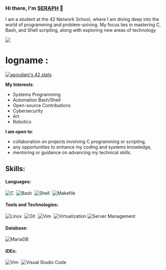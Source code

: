 ### Hi there, I'm [SERAPH](https://github.com/seraph919) 👋

I am a student at the 42 Network School, where I am diving deep into the world of programming and problem-solving. My focus lies in mastering C, Bash, and Shell scripting, along with exploring new areas of technology

![](https://i.giphy.com/media/v1.Y2lkPTc5MGI3NjExMm92MDV0Y2VqZjVicWhrZW1jdTV2MnJweDc0bDI0YWJhY3YxZTcwOCZlcD12MV9pbnRlcm5hbF9naWZfYnlfaWQmY3Q9Zw/BkMa7z59uxc9G/giphy.gif)
# logname :
[![asoudani's 42 stats](https://badge.mediaplus.ma/darkblue/asoudani)](https://github.com/oakoudad/badge42)

**My Interests**:
- Systems Programming
- Automation Bash/Shell
- Open-source Contributions
- Cybersecurity
- Art
- Robotics

**I am open to**:
- collaboration on projects involving C programming or scripting,
- any opportunities to enhance my coding and systems knowledge,
- mentoring or guidance on advancing my technical skills.

## Skills:

#### Languages:

![C](https://img.shields.io/badge/C-%2300599C.svg?style=for-the-badge&logo=c&logoColor=white)&nbsp;
![Bash](https://img.shields.io/badge/Bash-%2312100E.svg?style=for-the-badge&logo=gnu-bash&logoColor=white)&nbsp;
![Shell](https://img.shields.io/badge/Shell-%23000000.svg?style=for-the-badge&logo=terminal&logoColor=white)&nbsp;
![Makefile](https://img.shields.io/badge/Makefile-%23000000.svg?style=for-the-badge&logo=makefile&logoColor=white)

#### Tools and Technologies:

![Linux](https://img.shields.io/badge/Linux-FCC624?style=for-the-badge&logo=linux&logoColor=black)&nbsp;
![Git](https://img.shields.io/badge/GIT-E44C30?style=for-the-badge&logo=git&logoColor=white)&nbsp;
![Vim](https://img.shields.io/badge/VIM-%2311AB00.svg?style=for-the-badge&logo=vim&logoColor=white)&nbsp;
![Virtualization](https://img.shields.io/badge/Virtualization-%23000000.svg?style=for-the-badge&logo=vmware&logoColor=white)
![Server Management](https://img.shields.io/badge/Server_Management-%23000000.svg?style=for-the-badge&logo=ansible&logoColor=white)

#### Database:

![MariaDB](https://img.shields.io/badge/MariaDB-003545?style=for-the-badge&logo=mariadb&logoColor=white)&nbsp;

#### IDEs:

![Vim](https://img.shields.io/badge/VIM-%2311AB00.svg?style=for-the-badge&logo=vim&logoColor=white)&nbsp;
![Visual Studio Code](https://img.shields.io/badge/Visual%20Studio%20Code-0078d7.svg?style=for-the-badge&logo=visual-studio-code&logoColor=white)&nbsp;
